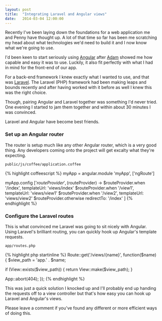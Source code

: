 ```yaml
---
layout: post
title:  "Integrating Laravel and Angular views"
date:   2014-03-04 12:00:00
---
```


Recently I've been laying down the foundations for a web application me and Penny have thought up. A lot of that time so far has been me scratching my head about what technologies we'd need to build it and I now know what we're going to use.

I'd been keen to start seriously using [Angular](http://angularjs.org/) after [Adam](https://twitter.com/adambu1988) showed me how capable and easy it was to use. Luckily, it also fit perfectly with what I had in mind for the front-end of our app.

For a back-end framework I knew exactly what I wanted to use, and that was [Laravel](http://laravel.com). The Laravel (PHP) framework had been making leaps and bounds recently and after having worked with it before as well I knew this was the right choice.

Though, pairing Angular and Laravel together was something I'd never tried. One evening I started to jam them together and within about 30 minutes I was convinced.

Laravel and Angular have become best friends.

### Set up an Angular router

The router is setup much like any other Angular router, which is a very good thing. Any developers coming onto the project will get excalty what they're expecting.

`public/js/coffee/application.coffee`

{% highlight coffeescript %}
myApp = angular.module 'myApp', ['ngRoute']

myApp.config ['$routeProvider', ($routeProvider) ->
  $routeProvider.when '/index', templateUrl: 'views/index'
  $routeProvider.when '/view1', templateUrl: 'views/view1'
  $routeProvider.when '/view2', templateUrl: 'views/view2'
  $routeProvider.otherwise redirectTo: '/index'
]
{% endhighlight %}

### Configure the Laravel routes

This is what convinced me Laravel was going to sit nicely with Angular. Using Laravel's brilliant routing, you can quickly hook up Angular's template requests.

`app/routes.php`

{% highlight php startinline %}
Route::get('/views/{name}', function($name) {
  $view_path = 'app.' . $name;

  if (View::exists($view_path)) {
    return View::make($view_path);
  }

  App::abort(404);
});
{% endhighlight %}

This was just a quick solution I knocked up and I'll probably end up handing the requests off to a view controller but that's how easy you can hook up Laravel and Angular's views.

Please leave a comment if you've found any different or more efficient ways of doing this.
